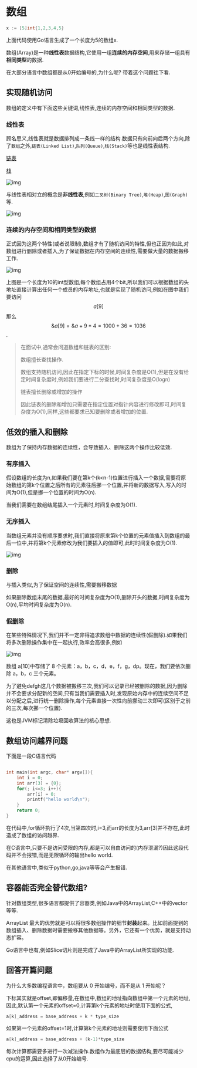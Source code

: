 # 数组

```go
x := [5]int{1,2,3,4,5}
```

上面代码使用Go语言生成了一个长度为5的数组x.

数组(Array)是一种**线性表**数据结构,它使用一组**连续的内存空间**,用来存储一组具有**相同类型**的数据.

在大部分语言中数组都是从0开始编号的,为什么呢? 带着这个问题往下看.

## 实现随机访问

数组的定义中有下面这些关键词,线性表,连续的内存空间和相同类型的数据.

### 线性表

顾名思义,线性表就是数据排列成一条线一样的结构.数据只有向前向后两个方向,除了`数组`之外,`链表(Linked List)`,`队列(Queue)`,`栈(Stack)`等也是线性表结构.

[链表](linkedlist.md)

[栈](stach.md)

![img](array.assets/b6b71ec46935130dff5c4b62cf273477.jpg)

与线性表相对立的概念是**非线性表**,例如`二叉树(Binary Tree)`,`堆(Heap)`,`图(Graph)`等.

![img](array.assets/6ebf42641b5f98f912d36f6bf86f6569.jpg)

### 连续的内存空间和相同类型的数据

正式因为这两个特性(或者说限制),数组才有了随机访问的特性,但也正因为如此,对数组进行删除或者插入,为了保证数据在内存空间的连续性,需要做大量的数据搬移工作.

![img](array.assets/98df8e702b14096e7ee4a5141260cdc4.jpg)

上图是一个长度为10的int型数组,每个数组占用4个bit,所以我们可以根据数组的头地址直接计算出任何一个成员的内存地址,也就是实现了随机访问,例如在图中我们要访问$$a[9]$$那么$$\&a[9] = \&a + 9*4 = 1000+36 = 1036$$.

> 在面试中,通常会问道数组和链表的区别:
>
> 数组擅长查找操作.
>
> 数组支持随机访问,因此在指定下标的时候,时间复杂度是O(1),但是在没有给定时间复杂度时,例如我们要进行二分查找时,时间复杂度是O(logn)
>
> 链表擅长删除或增加的操作
>
> 因此链表的删除和增加只需要在指定位置对指针内容进行修改即可,时间复杂度为O(1),同样,这些都要求已知要删除或者增加的位置.

## 低效的插入和删除

数组为了保持内存数据的连续性，会导致插入、删除这两个操作比较低效.

### 有序插入

假设数组的长度为n,如果我们要在第k个(k<n-1)位置进行插入一个数据,需要将原始数组的第k个位置之后所有的元素往后挪一个位置,并将新的数据写入,写入的时间为O(1),但是挪一个位置的时间为O(n).

当我们需要在数组结尾插入一个元素时,时间复杂度为O(1).

### 无序插入

当数组元素并没有顺序要求时,我们直接将原来第k个位置的元素值插入到数组的最后一位中,并将第k个元素修改为我们要插入的值即可,此时时间复杂度为O(1).

![img](array.assets/3f70b4ad9069ec568a2caaddc231b7dc.jpg)

### 删除

与插入类似,为了保证空间的连续性,需要搬移数据

如果删除数组末尾的数据,最好的时间复杂度为O(1),删除开头的数据,时间复杂度为O(n),平均时间复杂度为O(n).

### 假删除

在某些特殊情况下,我们并不一定非得追求数组中数据的连续性(假删除).如果我们将多次删除操作集中在一起执行,效率会高很多,例如

![img](array.assets/b69b8c5dbf6248649ddab7d3e7cfd7e5.jpg)

数组 a[10]中存储了 8 个元素：a，b，c，d，e，f，g，dp。现在，我们要依次删除 a，b，c 三个元素。

为了避免defgh这几个数据被搬移三次,我们可以记录已经被删除的数据,因为删除并不会要求分配新的空间,只有当我们需要插入时,发现原始内存中的连续空间不足以分配之后,进行统一删除操作,每个元素直接一次性向前挪动三次即可(区别于之前的三次,每次挪一个位置).

这也是JVM标记清除垃圾回收算法的核心思想.

## 数组访问越界问题

下面是一段C语言代码

```c

int main(int argc, char* argv[]){
    int i = 0;
    int arr[3] = {0};
    for(; i<=3; i++){
        arr[i] = 0;
        printf("hello world\n");
    }
    return 0;
}
```

在代码中,for循环执行了4次,当第四次时,i=3,而arr的长度为3,arr[3]并不存在,此时造成了数组的访问越界.

在C语言中,只要不是访问受限的内存,都是可以自由访问的(内存泄漏?)因此这段代码并不会报错,而是无限循环的输出hello world.

在其他语言中,类似于python,go,java等等会产生报错.

## 容器能否完全替代数组?

针对数组类型,很多语言都提供了容器类,例如Java中的ArrayList,C++中的vector等等.

ArrayList 最大的优势就是可以将很多数组操作的细节**封装**起来。比如前面提到的数组插入、删除数据时需要搬移其他数据等。另外，它还有一个优势，就是支持动态扩容。

Go语言中也有,例如Slice切片则是完成了Java中的ArrayList所实现的功能.

## 回答开篇问题

为什么大多数编程语言中，数组要从 0 开始编号，而不是从 1 开始呢？

下标其实就是offset,即偏移量,在数组中,数组的地址指向数组中第一个元素的地址,因此,默认第一个元素的offset=0,计算第k个元素的地址时使用下面的公式,

```go
a[k]_address = base_address + k * type_size
```

如果第一个元素的offset=1时,计算第k个元素的地址则需要使用下面公式

```go
a[k]_address = base_address + (k-1)*type_size
```

每次计算都需要多进行一次减法操作.数组作为最底层的数据结构,要尽可能减少cpu的运算,因此选择了从0开始编号.
